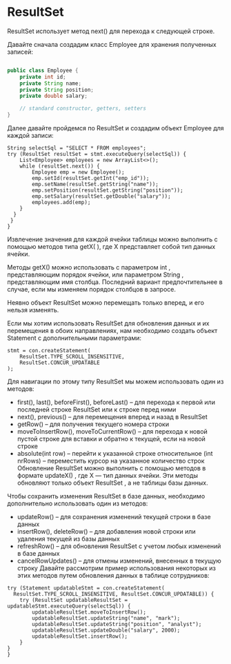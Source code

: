 # ResultSet

ResultSet использует метод next() для перехода к следующей строке.

Давайте сначала создадим класс Employee для хранения полученных записей:

```java

public class Employee {
    private int id;
    private String name;
    private String position;
    private double salary;

    // standard constructor, getters, setters
}

```

Далее давайте пройдемся по ResultSet и создадим объект Employee для каждой записи:

```
String selectSql = "SELECT * FROM employees"; 
try (ResultSet resultSet = stmt.executeQuery(selectSql)) {
    List<Employee> employees = new ArrayList<>(); 
    while (resultSet.next()) { 
        Employee emp = new Employee(); 
        emp.setId(resultSet.getInt("emp_id")); 
        emp.setName(resultSet.getString("name")); 
        emp.setPosition(resultSet.getString("position")); 
        emp.setSalary(resultSet.getDouble("salary")); 
        employees.add(emp); 
    }
  }
 }
}

```

Извлечение значения для каждой ячейки таблицы можно выполнить с помощью методов типа getX( ), где X представляет собой
тип данных ячейки.

Методы getX() можно использовать с параметром int , представляющим порядок ячейки, или параметром String ,
представляющим имя столбца. Последний вариант предпочтительнее в случае, если мы изменяем порядок столбцов в запросе.

Неявно объект ResultSet можно перемещать только вперед, и его нельзя изменять.

Если мы хотим использовать ResultSet для обновления данных и их перемещения в обоих направлениях, нам необходимо создать
объект Statement с дополнительными параметрами:

```
stmt = con.createStatement(
    ResultSet.TYPE_SCROLL_INSENSITIVE,
    ResultSet.CONCUR_UPDATABLE
);
```

Для навигации по этому типу ResultSet мы можем использовать один из методов:

* first(), last(), beforeFirst(), beforeLast() – для перехода к первой или последней строке ResultSet или к строке перед
  ними
* next(), previous() – для перемещения вперед и назад в ResultSet
* getRow() – для получения текущего номера строки
* moveToInsertRow(), moveToCurrentRow() – для перехода к новой пустой строке для вставки и обратно к текущей, если на
  новой строке
* absolute(int row) – перейти к указанной строке
  относительное (int nrRows) – переместить курсор на указанное количество строк
  Обновление ResultSet можно выполнить с помощью методов в формате updateX() , где X — тип данных ячейки. Эти методы
  обновляют только объект ResultSet , а не таблицы базы данных.

Чтобы сохранить изменения ResultSet в базе данных, необходимо дополнительно использовать один из методов:

* updateRow() – для сохранения изменений текущей строки в базе данных
* insertRow(), deleteRow() – для добавления новой строки или удаления текущей из базы данных
* refreshRow() – для обновления ResultSet с учетом любых изменений в базе данных
* cancelRowUpdates() – для отмены изменений, внесенных в текущую строку
  Давайте рассмотрим пример использования некоторых из этих методов путем обновления данных в таблице сотрудников:

```
try (Statement updatableStmt = con.createStatement(
  ResultSet.TYPE_SCROLL_INSENSITIVE, ResultSet.CONCUR_UPDATABLE)) {
    try (ResultSet updatableResultSet = updatableStmt.executeQuery(selectSql)) {
        updatableResultSet.moveToInsertRow();
        updatableResultSet.updateString("name", "mark");
        updatableResultSet.updateString("position", "analyst");
        updatableResultSet.updateDouble("salary", 2000);
        updatableResultSet.insertRow();
    }
}
}

```
